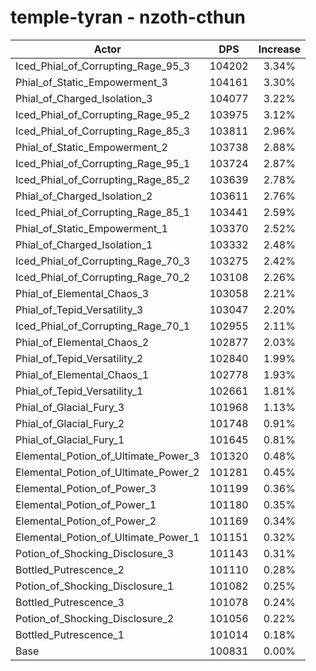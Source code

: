# temple-tyran - nzoth-cthun
| Actor | DPS | Increase |
|---|:---:|:---:|
|Iced_Phial_of_Corrupting_Rage_95_3|104202|3.34%|
|Phial_of_Static_Empowerment_3|104161|3.30%|
|Phial_of_Charged_Isolation_3|104077|3.22%|
|Iced_Phial_of_Corrupting_Rage_95_2|103975|3.12%|
|Iced_Phial_of_Corrupting_Rage_85_3|103811|2.96%|
|Phial_of_Static_Empowerment_2|103738|2.88%|
|Iced_Phial_of_Corrupting_Rage_95_1|103724|2.87%|
|Iced_Phial_of_Corrupting_Rage_85_2|103639|2.78%|
|Phial_of_Charged_Isolation_2|103611|2.76%|
|Iced_Phial_of_Corrupting_Rage_85_1|103441|2.59%|
|Phial_of_Static_Empowerment_1|103370|2.52%|
|Phial_of_Charged_Isolation_1|103332|2.48%|
|Iced_Phial_of_Corrupting_Rage_70_3|103275|2.42%|
|Iced_Phial_of_Corrupting_Rage_70_2|103108|2.26%|
|Phial_of_Elemental_Chaos_3|103058|2.21%|
|Phial_of_Tepid_Versatility_3|103047|2.20%|
|Iced_Phial_of_Corrupting_Rage_70_1|102955|2.11%|
|Phial_of_Elemental_Chaos_2|102877|2.03%|
|Phial_of_Tepid_Versatility_2|102840|1.99%|
|Phial_of_Elemental_Chaos_1|102778|1.93%|
|Phial_of_Tepid_Versatility_1|102661|1.81%|
|Phial_of_Glacial_Fury_3|101968|1.13%|
|Phial_of_Glacial_Fury_2|101748|0.91%|
|Phial_of_Glacial_Fury_1|101645|0.81%|
|Elemental_Potion_of_Ultimate_Power_3|101320|0.48%|
|Elemental_Potion_of_Ultimate_Power_2|101281|0.45%|
|Elemental_Potion_of_Power_3|101199|0.36%|
|Elemental_Potion_of_Power_1|101180|0.35%|
|Elemental_Potion_of_Power_2|101169|0.34%|
|Elemental_Potion_of_Ultimate_Power_1|101151|0.32%|
|Potion_of_Shocking_Disclosure_3|101143|0.31%|
|Bottled_Putrescence_2|101110|0.28%|
|Potion_of_Shocking_Disclosure_1|101082|0.25%|
|Bottled_Putrescence_3|101078|0.24%|
|Potion_of_Shocking_Disclosure_2|101056|0.22%|
|Bottled_Putrescence_1|101014|0.18%|
|Base|100831|0.00%|
